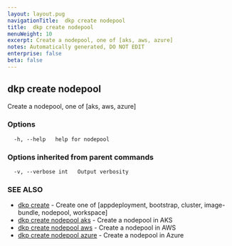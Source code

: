```yaml
---
layout: layout.pug
navigationTitle:  dkp create nodepool
title:  dkp create nodepool
menuWeight: 10
excerpt: Create a nodepool, one of [aks, aws, azure]
notes: Automatically generated, DO NOT EDIT
enterprise: false
beta: false
---
```

<!-- vale off -->
<!-- markdownlint-disable -->

## dkp create nodepool

Create a nodepool, one of [aks, aws, azure]

### Options

```
  -h, --help   help for nodepool
```

### Options inherited from parent commands

```
  -v, --verbose int   Output verbosity
```

### SEE ALSO

* [dkp create](/dkp/kommander/2.2/cli/dkp/create/)	 - Create one of [appdeployment, bootstrap, cluster, image-bundle, nodepool, workspace]
* [dkp create nodepool aks](/dkp/kommander/2.2/cli/dkp/create/nodepool/aks/)	 - Create a nodepool in AKS
* [dkp create nodepool aws](/dkp/kommander/2.2/cli/dkp/create/nodepool/aws/)	 - Create a nodepool in AWS
* [dkp create nodepool azure](/dkp/kommander/2.2/cli/dkp/create/nodepool/azure/)	 - Create a nodepool in Azure

